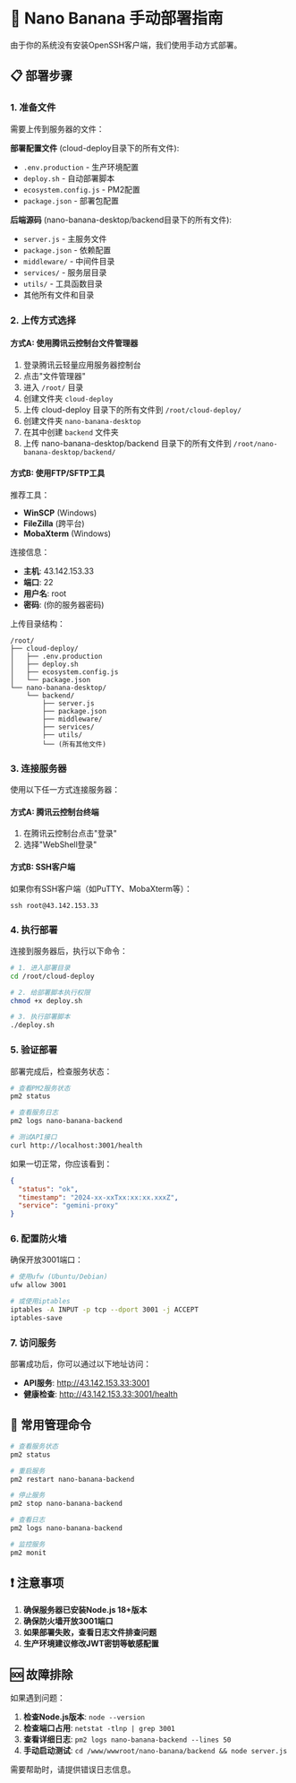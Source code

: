 # 🚀 Nano Banana 手动部署指南

由于你的系统没有安装OpenSSH客户端，我们使用手动方式部署。

## 📋 部署步骤

### 1. 准备文件

需要上传到服务器的文件：

**部署配置文件** (cloud-deploy目录下的所有文件):
- `.env.production` - 生产环境配置
- `deploy.sh` - 自动部署脚本
- `ecosystem.config.js` - PM2配置
- `package.json` - 部署包配置

**后端源码** (nano-banana-desktop/backend目录下的所有文件):
- `server.js` - 主服务文件
- `package.json` - 依赖配置
- `middleware/` - 中间件目录
- `services/` - 服务层目录
- `utils/` - 工具函数目录
- 其他所有文件和目录

### 2. 上传方式选择

#### 方式A: 使用腾讯云控制台文件管理器

1. 登录腾讯云轻量应用服务器控制台
2. 点击"文件管理器"
3. 进入 `/root/` 目录
4. 创建文件夹 `cloud-deploy`
5. 上传 cloud-deploy 目录下的所有文件到 `/root/cloud-deploy/`
6. 创建文件夹 `nano-banana-desktop`
7. 在其中创建 `backend` 文件夹
8. 上传 nano-banana-desktop/backend 目录下的所有文件到 `/root/nano-banana-desktop/backend/`

#### 方式B: 使用FTP/SFTP工具

推荐工具：
- **WinSCP** (Windows)
- **FileZilla** (跨平台)
- **MobaXterm** (Windows)

连接信息：
- **主机**: 43.142.153.33
- **端口**: 22
- **用户名**: root
- **密码**: (你的服务器密码)

上传目录结构：
```
/root/
├── cloud-deploy/
│   ├── .env.production
│   ├── deploy.sh
│   ├── ecosystem.config.js
│   └── package.json
└── nano-banana-desktop/
    └── backend/
        ├── server.js
        ├── package.json
        ├── middleware/
        ├── services/
        ├── utils/
        └── (所有其他文件)
```

### 3. 连接服务器

使用以下任一方式连接服务器：

#### 方式A: 腾讯云控制台终端
1. 在腾讯云控制台点击"登录"
2. 选择"WebShell登录"

#### 方式B: SSH客户端
如果你有SSH客户端（如PuTTY、MobaXterm等）：
```
ssh root@43.142.153.33
```

### 4. 执行部署

连接到服务器后，执行以下命令：

```bash
# 1. 进入部署目录
cd /root/cloud-deploy

# 2. 给部署脚本执行权限
chmod +x deploy.sh

# 3. 执行部署脚本
./deploy.sh
```

### 5. 验证部署

部署完成后，检查服务状态：

```bash
# 查看PM2服务状态
pm2 status

# 查看服务日志
pm2 logs nano-banana-backend

# 测试API接口
curl http://localhost:3001/health
```

如果一切正常，你应该看到：
```json
{
  "status": "ok",
  "timestamp": "2024-xx-xxTxx:xx:xx.xxxZ",
  "service": "gemini-proxy"
}
```

### 6. 配置防火墙

确保开放3001端口：

```bash
# 使用ufw (Ubuntu/Debian)
ufw allow 3001

# 或使用iptables
iptables -A INPUT -p tcp --dport 3001 -j ACCEPT
iptables-save
```

### 7. 访问服务

部署成功后，你可以通过以下地址访问：
- **API服务**: http://43.142.153.33:3001
- **健康检查**: http://43.142.153.33:3001/health

## 🔧 常用管理命令

```bash
# 查看服务状态
pm2 status

# 重启服务
pm2 restart nano-banana-backend

# 停止服务
pm2 stop nano-banana-backend

# 查看日志
pm2 logs nano-banana-backend

# 监控服务
pm2 monit
```

## ❗ 注意事项

1. **确保服务器已安装Node.js 18+版本**
2. **确保防火墙开放3001端口**
3. **如果部署失败，查看日志文件排查问题**
4. **生产环境建议修改JWT密钥等敏感配置**

## 🆘 故障排除

如果遇到问题：

1. **检查Node.js版本**: `node --version`
2. **检查端口占用**: `netstat -tlnp | grep 3001`
3. **查看详细日志**: `pm2 logs nano-banana-backend --lines 50`
4. **手动启动测试**: `cd /www/wwwroot/nano-banana/backend && node server.js`

需要帮助时，请提供错误日志信息。
